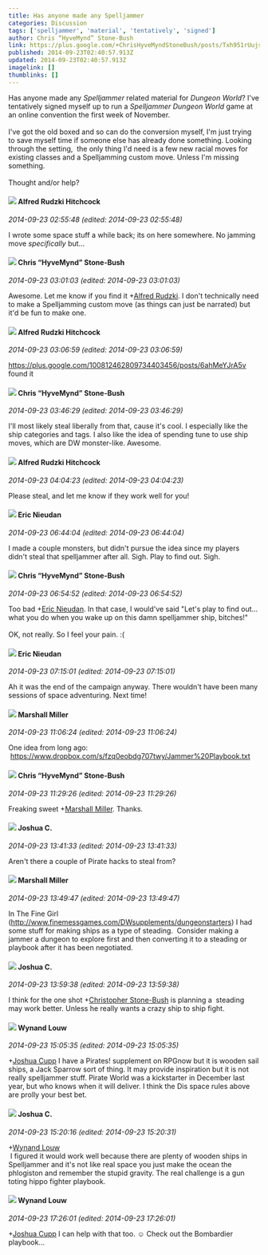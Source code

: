 ```yaml
---
title: Has anyone made any Spelljammer
categories: Discussion
tags: ['spelljammer', 'material', 'tentatively', 'signed']
author: Chris “HyveMynd” Stone-Bush
link: https://plus.google.com/+ChrisHyveMyndStoneBush/posts/Txh951rUujs
published: 2014-09-23T02:40:57.913Z
updated: 2014-09-23T02:40:57.913Z
imagelink: []
thumblinks: []
---
```


Has anyone made any <i>Spelljammer</i> related material for <i>Dungeon World</i>? I&#39;ve tentatively signed myself up to run a <i>Spelljammer Dungeon World</i> game at an online convention the first week of November.<br /><br />I&#39;ve got the old boxed and so can do the conversion myself, I&#39;m just trying to save myself time if someone else has already done something. Looking through the setting,  the only thing I&#39;d need is a few new racial moves for existing classes and a Spelljamming custom move. Unless I&#39;m missing something.<br /><br />Thought and/or help?
<div id='comment z13bhdkbyw3fwz5x104cetjado3nu35wcxk0k'>
  <h4><img src='{{site.baseurl}}//images/avatars/100812462809734403456_photo.jpg'> Alfred Rudzki Hitchcock</h4>
      <p><cite>2014-09-23 02:55:48 (edited: 2014-09-23 02:55:48)</cite></p>
        <p>I wrote some space stuff a while back; its on here somewhere. No jamming move <i>specifically</i> but...</p>
</div>
        

<div id='comment z13bhdkbyw3fwz5x104cetjado3nu35wcxk0k'>
  <h4><img src='{{site.baseurl}}//images/avatars/108053817066303198241_photo.jpg'> Chris “HyveMynd” Stone-Bush</h4>
      <p><cite>2014-09-23 03:01:03 (edited: 2014-09-23 03:01:03)</cite></p>
        <p>Awesome. Let me know if you find it <span class="proflinkWrapper"><span class="proflinkPrefix">+</span><a class="proflink" href="https://plus.google.com/100812462809734403456" oid="100812462809734403456">Alfred Rudzki</a></span>. I don&#39;t technically need to make a Spelljamming custom move (as things can just be narrated) but it&#39;d be fun to make one. </p>
</div>
        

<div id='comment z13bhdkbyw3fwz5x104cetjado3nu35wcxk0k'>
  <h4><img src='{{site.baseurl}}//images/avatars/100812462809734403456_photo.jpg'> Alfred Rudzki Hitchcock</h4>
      <p><cite>2014-09-23 03:06:59 (edited: 2014-09-23 03:06:59)</cite></p>
        <p><a href="https://plus.google.com/100812462809734403456/posts/6ahMeYJrA5v" class="ot-anchor">https://plus.google.com/100812462809734403456/posts/6ahMeYJrA5v</a> found it</p>
</div>
        

<div id='comment z13bhdkbyw3fwz5x104cetjado3nu35wcxk0k'>
  <h4><img src='{{site.baseurl}}//images/avatars/108053817066303198241_photo.jpg'> Chris “HyveMynd” Stone-Bush</h4>
      <p><cite>2014-09-23 03:46:29 (edited: 2014-09-23 03:46:29)</cite></p>
        <p>I&#39;ll most likely steal liberally from that, cause it&#39;s cool. I especially like the ship categories and tags. I also like the idea of spending tune to use ship moves, which are DW monster-like. Awesome.</p>
</div>
        

<div id='comment z13bhdkbyw3fwz5x104cetjado3nu35wcxk0k'>
  <h4><img src='{{site.baseurl}}//images/avatars/100812462809734403456_photo.jpg'> Alfred Rudzki Hitchcock</h4>
      <p><cite>2014-09-23 04:04:23 (edited: 2014-09-23 04:04:23)</cite></p>
        <p>Please steal, and let me know if they work well for you!</p>
</div>
        

<div id='comment z13bhdkbyw3fwz5x104cetjado3nu35wcxk0k'>
  <h4><img src='{{site.baseurl}}//images/avatars/112928858730524882505_photo.jpg'> Eric Nieudan</h4>
      <p><cite>2014-09-23 06:44:04 (edited: 2014-09-23 06:44:04)</cite></p>
        <p>I made a couple monsters, but didn&#39;t pursue the idea since my players didn&#39;t steal that spelljammer after all. Sigh. Play to find out. Sigh.</p>
</div>
        

<div id='comment z13bhdkbyw3fwz5x104cetjado3nu35wcxk0k'>
  <h4><img src='{{site.baseurl}}//images/avatars/108053817066303198241_photo.jpg'> Chris “HyveMynd” Stone-Bush</h4>
      <p><cite>2014-09-23 06:54:52 (edited: 2014-09-23 06:54:52)</cite></p>
        <p>Too bad <span class="proflinkWrapper"><span class="proflinkPrefix">+</span><a class="proflink" href="https://plus.google.com/112928858730524882505" oid="112928858730524882505">Eric Nieudan</a></span>. In that case, I would&#39;ve said &quot;Let&#39;s play to find out... what you do when you wake up on this damn spelljammer ship, bitches!&quot;<br /><br />OK, not really. So I feel your pain. :( </p>
</div>
        

<div id='comment z13bhdkbyw3fwz5x104cetjado3nu35wcxk0k'>
  <h4><img src='{{site.baseurl}}//images/avatars/112928858730524882505_photo.jpg'> Eric Nieudan</h4>
      <p><cite>2014-09-23 07:15:01 (edited: 2014-09-23 07:15:01)</cite></p>
        <p>Ah it was the end of the campaign anyway. There wouldn&#39;t have been many sessions of space adventuring. Next time!</p>
</div>
        

<div id='comment z13bhdkbyw3fwz5x104cetjado3nu35wcxk0k'>
  <h4><img src='{{site.baseurl}}//images/avatars/113927217394445366066_photo.jpg'> Marshall Miller</h4>
      <p><cite>2014-09-23 11:06:24 (edited: 2014-09-23 11:06:24)</cite></p>
        <p>One idea from long ago:  <a href="https://www.dropbox.com/s/fzq0eobdg707twy/Jammer%20Playbook.txt" class="ot-anchor">https://www.dropbox.com/s/fzq0eobdg707twy/Jammer%20Playbook.txt</a></p>
</div>
        

<div id='comment z13bhdkbyw3fwz5x104cetjado3nu35wcxk0k'>
  <h4><img src='{{site.baseurl}}//images/avatars/108053817066303198241_photo.jpg'> Chris “HyveMynd” Stone-Bush</h4>
      <p><cite>2014-09-23 11:29:26 (edited: 2014-09-23 11:29:26)</cite></p>
        <p>Freaking sweet <span class="proflinkWrapper"><span class="proflinkPrefix">+</span><a class="proflink" href="https://plus.google.com/113927217394445366066" oid="113927217394445366066">Marshall Miller</a></span>. Thanks.</p>
</div>
        

<div id='comment z13bhdkbyw3fwz5x104cetjado3nu35wcxk0k'>
  <h4><img src='{{site.baseurl}}//images/avatars/115213400236280200186_photo.jpg'> Joshua C.</h4>
      <p><cite>2014-09-23 13:41:33 (edited: 2014-09-23 13:41:33)</cite></p>
        <p>Aren&#39;t there a couple of Pirate hacks to steal from?</p>
</div>
        

<div id='comment z13bhdkbyw3fwz5x104cetjado3nu35wcxk0k'>
  <h4><img src='{{site.baseurl}}//images/avatars/113927217394445366066_photo.jpg'> Marshall Miller</h4>
      <p><cite>2014-09-23 13:49:47 (edited: 2014-09-23 13:49:47)</cite></p>
        <p>In The Fine Girl (<a href="http://www.finemessgames.com/DWsupplements/dungeonstarters" class="ot-anchor">http://www.finemessgames.com/DWsupplements/dungeonstarters</a>) I had some stuff for making ships as a type of steading.  Consider making a jammer a dungeon to explore first and then converting it to a steading or playbook after it has been negotiated.</p>
</div>
        

<div id='comment z13bhdkbyw3fwz5x104cetjado3nu35wcxk0k'>
  <h4><img src='{{site.baseurl}}//images/avatars/115213400236280200186_photo.jpg'> Joshua C.</h4>
      <p><cite>2014-09-23 13:59:38 (edited: 2014-09-23 13:59:38)</cite></p>
        <p>I think for the one shot <span class="proflinkWrapper"><span class="proflinkPrefix">+</span><a class="proflink" href="https://plus.google.com/108053817066303198241" oid="108053817066303198241">Christopher Stone-Bush</a></span> is planning a  steading may work better. Unless he really wants a crazy ship to ship fight.</p>
</div>
        

<div id='comment z13bhdkbyw3fwz5x104cetjado3nu35wcxk0k'>
  <h4><img src='{{site.baseurl}}//images/avatars/111256963556395023796_photo.jpg'> Wynand Louw</h4>
      <p><cite>2014-09-23 15:05:35 (edited: 2014-09-23 15:05:35)</cite></p>
        <p><span class="proflinkWrapper"><span class="proflinkPrefix">+</span><a class="proflink" href="https://plus.google.com/115213400236280200186" oid="115213400236280200186">Joshua Cupp</a></span> I have a Pirates! supplement on RPGnow but it is wooden sail ships, a Jack Sparrow sort of thing. It may provide inspiration but it is not really spelljammer stuff. Pirate World was a kickstarter in December last year, but who knows when it will deliver. I think the Dis space rules above are prolly your best bet.</p>
</div>
        

<div id='comment z13bhdkbyw3fwz5x104cetjado3nu35wcxk0k'>
  <h4><img src='{{site.baseurl}}//images/avatars/115213400236280200186_photo.jpg'> Joshua C.</h4>
      <p><cite>2014-09-23 15:20:16 (edited: 2014-09-23 15:20:31)</cite></p>
        <p><span class="proflinkWrapper"><span class="proflinkPrefix">+</span><a class="proflink" href="https://plus.google.com/111256963556395023796" oid="111256963556395023796">Wynand Louw</a></span><br /> I figured it would work well because there are plenty of wooden ships in Spelljammer and it&#39;s not like real space you just make the ocean the phlogiston and remember the stupid gravity. The real challenge is a gun toting hippo fighter playbook.</p>
</div>
        

<div id='comment z13bhdkbyw3fwz5x104cetjado3nu35wcxk0k'>
  <h4><img src='{{site.baseurl}}//images/avatars/111256963556395023796_photo.jpg'> Wynand Louw</h4>
      <p><cite>2014-09-23 17:26:01 (edited: 2014-09-23 17:26:01)</cite></p>
        <p><span class="proflinkWrapper"><span class="proflinkPrefix">+</span><a class="proflink" href="https://plus.google.com/115213400236280200186" oid="115213400236280200186">Joshua Cupp</a></span> I can help with that too. ☺ Check out the Bombardier playbook...</p>
</div>
        